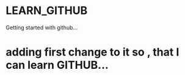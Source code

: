 # LEARN_GITHUB
Getting started with github...
# adding first change to it so , that I can learn GITHUB...
